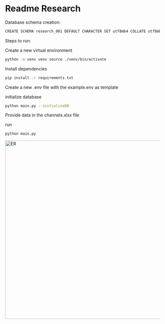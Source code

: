 # Readme Research


Database schema creation: 

```bash
CREATE SCHEMA research_001 DEFAULT CHARACTER SET utf8mb4 COLLATE utf8mb4_unicode_ci ;
```

Steps to run:

Create a new virtual environment

```bash
python -m venv venv source ./venv/bin/activate
```

Install dependencies

```bash
pip install -r requirements.txt
```

Create a new .env file with the example.env as template

initialize database

```bash
python main.py --initializeDB
```

Provide data in the channels.xlsx file

run

```bash
python main.py
```

<img width="579" alt="ER" src="https://github.com/langure/tec-research-data-model-001/assets/106360071/7ce00420-5186-4f12-95bf-1c8be7ab3e9d">
